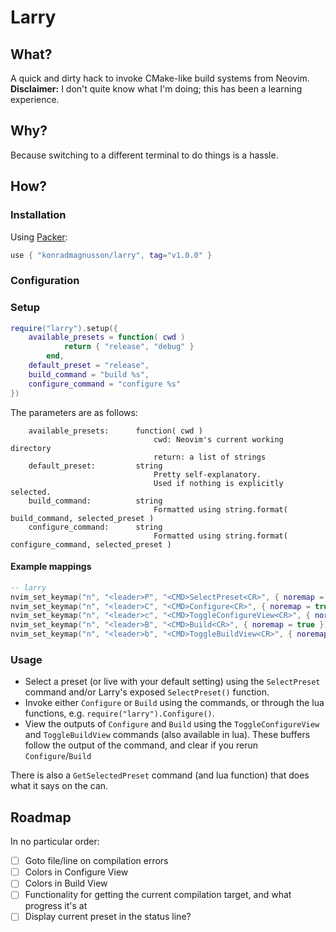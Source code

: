 # Larry
## What?
A quick and dirty hack to invoke CMake-like build systems from Neovim.   
**Disclaimer:** I don't quite know what I'm doing; this has been a learning experience.

## Why?
Because switching to a different terminal to do things is a hassle.

## How?
### Installation
Using [Packer](https://github.com/wbthomason/packer.nvim):   
```lua
use { "konradmagnusson/larry", tag="v1.0.0" }
```

### Configuration
### Setup
```lua
require("larry").setup({
    available_presets = function( cwd )
            return { "release", "debug" }
        end,
    default_preset = "release",
    build_command = "build %s",
    configure_command = "configure %s"
})
```
The parameters are as follows:
```
    available_presets:      function( cwd )
                                cwd: Neovim's current working directory
                                return: a list of strings
    default_preset:         string
                                Pretty self-explanatory.
                                Used if nothing is explicitly selected.
    build_command:          string
                                Formatted using string.format( build_command, selected_preset )
    configure_command:      string
                                Formatted using string.format( configure_command, selected_preset )
```

#### Example mappings
```lua
-- larry
nvim_set_keymap("n", "<leader>P", "<CMD>SelectPreset<CR>", { noremap = true })
nvim_set_keymap("n", "<leader>C", "<CMD>Configure<CR>", { noremap = true })
nvim_set_keymap("n", "<leader>c", "<CMD>ToggleConfigureView<CR>", { noremap = true })
nvim_set_keymap("n", "<leader>B", "<CMD>Build<CR>", { noremap = true })
nvim_set_keymap("n", "<leader>b", "<CMD>ToggleBuildView<CR>", { noremap = true })
```

### Usage
* Select a preset (or live with your default setting) using the `SelectPreset` command and/or Larry's exposed `SelectPreset()` function.
* Invoke either `Configure` or `Build` using the commands, or through the lua functions, e.g. `require("larry").Configure()`.
* View the outputs of `Configure` and `Build` using the `ToggleConfigureView` and `ToggleBuildView` commands (also available in lua). These buffers follow the output of the command, and clear if you rerun `Configure`/`Build`

There is also a `GetSelectedPreset` command (and lua function) that does what it says on the can.


## Roadmap

In no particular order:

- [ ] Goto file/line on compilation errors   
- [ ] Colors in Configure View   
- [ ] Colors in Build View   
- [ ] Functionality for getting the current compilation target, and what progress it's at   
- [ ] Display current preset in the status line?   
